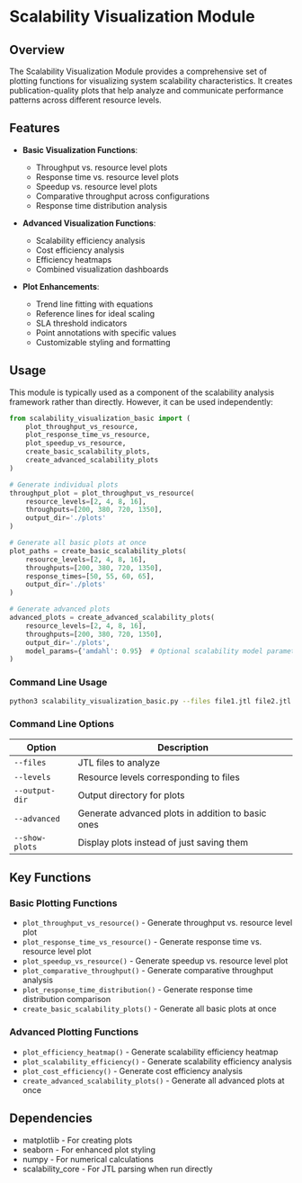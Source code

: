 # Scalability Visualization Module

## Overview
The Scalability Visualization Module provides a comprehensive set of plotting functions for visualizing system scalability characteristics. It creates publication-quality plots that help analyze and communicate performance patterns across different resource levels.

## Features
- **Basic Visualization Functions**:
  - Throughput vs. resource level plots
  - Response time vs. resource level plots
  - Speedup vs. resource level plots
  - Comparative throughput across configurations
  - Response time distribution analysis

- **Advanced Visualization Functions**:
  - Scalability efficiency analysis
  - Cost efficiency analysis
  - Efficiency heatmaps
  - Combined visualization dashboards

- **Plot Enhancements**:
  - Trend line fitting with equations
  - Reference lines for ideal scaling
  - SLA threshold indicators
  - Point annotations with specific values
  - Customizable styling and formatting

## Usage
This module is typically used as a component of the scalability analysis framework rather than directly. However, it can be used independently:

```python
from scalability_visualization_basic import (
    plot_throughput_vs_resource,
    plot_response_time_vs_resource,
    plot_speedup_vs_resource,
    create_basic_scalability_plots,
    create_advanced_scalability_plots
)

# Generate individual plots
throughput_plot = plot_throughput_vs_resource(
    resource_levels=[2, 4, 8, 16],
    throughputs=[200, 380, 720, 1350],
    output_dir='./plots'
)

# Generate all basic plots at once
plot_paths = create_basic_scalability_plots(
    resource_levels=[2, 4, 8, 16],
    throughputs=[200, 380, 720, 1350],
    response_times=[50, 55, 60, 65],
    output_dir='./plots'
)

# Generate advanced plots
advanced_plots = create_advanced_scalability_plots(
    resource_levels=[2, 4, 8, 16],
    throughputs=[200, 380, 720, 1350],
    output_dir='./plots',
    model_params={'amdahl': 0.95}  # Optional scalability model parameters
)
```

### Command Line Usage
```bash
python3 scalability_visualization_basic.py --files file1.jtl file2.jtl --levels 2 4 --output-dir ./plots [options]
```

### Command Line Options

| Option | Description |
|--------|-------------|
| `--files` | JTL files to analyze |
| `--levels` | Resource levels corresponding to files |
| `--output-dir` | Output directory for plots |
| `--advanced` | Generate advanced plots in addition to basic ones |
| `--show-plots` | Display plots instead of just saving them |

## Key Functions

### Basic Plotting Functions
- `plot_throughput_vs_resource()` - Generate throughput vs. resource level plot
- `plot_response_time_vs_resource()` - Generate response time vs. resource level plot
- `plot_speedup_vs_resource()` - Generate speedup vs. resource level plot
- `plot_comparative_throughput()` - Generate comparative throughput analysis
- `plot_response_time_distribution()` - Generate response time distribution comparison
- `create_basic_scalability_plots()` - Generate all basic plots at once

### Advanced Plotting Functions
- `plot_efficiency_heatmap()` - Generate scalability efficiency heatmap
- `plot_scalability_efficiency()` - Generate scalability efficiency analysis
- `plot_cost_efficiency()` - Generate cost efficiency analysis
- `create_advanced_scalability_plots()` - Generate all advanced plots at once

## Dependencies
- matplotlib - For creating plots
- seaborn - For enhanced plot styling
- numpy - For numerical calculations
- scalability_core - For JTL parsing when run directly
